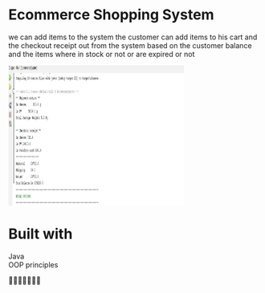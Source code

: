 
# Ecommerce Shopping System
we can add items to the system 
the customer can add items to his cart and the checkout receipt out from the system 
based on the customer balance and the items where in stock or not or are expired or not 




<img align="center" src="https://github.com/JihadWael099/Fawry-Internship-challange/blob/main/output.jpg" href="https://github.com/sp-xd" alt="CoDiNg RocKs"  width="350" height="280"/><br> 


# Built with
Java
</br>
OOP principles

🚀🚀🚀🚀🚀🚀🚀


